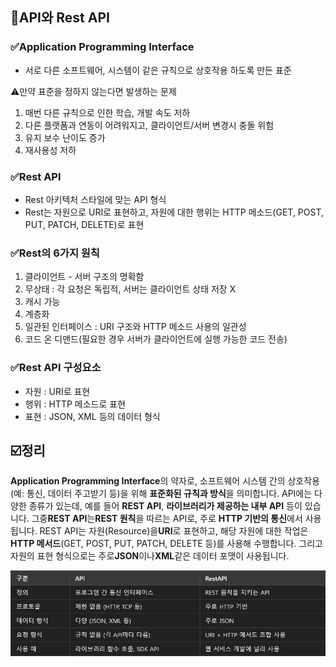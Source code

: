 ## 📖API와 Rest API

### ✅Application Programming Interface

- 서로 다른 소프트웨어, 시스템이 같은 규칙으로 상호작용 하도록 만든 표준

⚠️만약 표준을 정하지 않는다면 발생하는 문제

1. 매번 다른 규칙으로 인한 학습, 개발 속도 저하
2. 다른 플랫폼과 연동이 어려워지고, 클라이언트/서버 변경시 충돌 위험
3. 유지 보수 난이도 증가
4. 재사용성 저하

### ✅Rest API

- Rest 아키텍처 스타일에 맞는 API 형식
- Rest는 자원으로 URI로 표현하고, 자원에 대한 행위는 HTTP 메소드(GET, POST, PUT, PATCH, DELETE)로 표현

### ✅Rest의 6가지 원칙

1. 클라이언트 - 서버 구조의 명확함
2. 무상태 : 각 요청은 독립적, 서버는 클라이언트 상태 저장 X
3. 캐시 가능
4. 계층화
5. 일관된 인터페이스 : URI 구조와 HTTP 메소드 사용의 일관성
6. 코드 온 디맨드(필요한 경우 서버가 클라이언트에 실행 가능한 코드 전송)

### ✅Rest API 구성요소

- 자원 : URI로 표현
- 행위 : HTTP 메소드로 표현
- 표현 : JSON, XML 등의 데이터 형식

## ☑️정리

**Application Programming Interface**의 약자로, 소프트웨어 시스템 간의 상호작용(예: 통신, 데이터 주고받기 등)을 위해 **표준화된 규칙과 방식**을 의미합니다. API에는 다양한 종류가 있는데, 예를 들어 **REST API**, **라이브러리가 제공하는 내부 API** 등이 있습니다. 그중**REST API**는**REST 원칙**을 따르는 API로, 주로 **HTTP 기반의 통신**에서 사용됩니다. REST API는 자원(Resource)을**URI**로 표현하고, 해당 자원에 대한 작업은 **HTTP 메서드**(GET, POST, PUT, PATCH, DELETE 등)를 사용해 수행합니다. 그리고 자원의 표현 형식으로는 주로**JSON**이나**XML**같은 데이터 포맷이 사용됩니다.

![alt text](images/api.png)